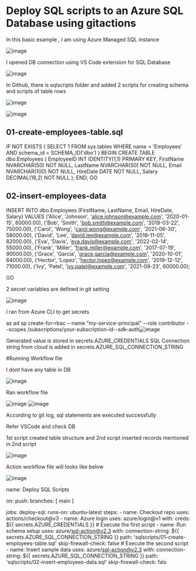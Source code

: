 # Deploy SQL scripts to an Azure SQL Database using gitactions

In this basic example , I am using Azure Managed SQL instance

![image](https://github.com/user-attachments/assets/c14c0e37-f620-4a08-97e5-04cc1a87518d)

I opened DB connection using VS Code extension for SQL Database

![image](https://github.com/user-attachments/assets/3d3c8983-6d36-4f42-83c4-e65d977128bd)

In Github, there is sqlscripts folder and added 2 scripts for creating schema and scripts of table rows

![image](https://github.com/user-attachments/assets/8823ce60-27d0-4017-a075-e12c72a0eac4)

![image](https://github.com/user-attachments/assets/70e21650-df9f-4ec6-beab-b145df8f397c)

01-create-employees-table.sql
----------------------------

IF NOT EXISTS (
    SELECT 1
    FROM sys.tables
    WHERE name = 'Employees'
      AND schema_id = SCHEMA_ID('dbo')
)
BEGIN
    CREATE TABLE dbo.Employees (
        EmployeeID   INT           IDENTITY(1,1) PRIMARY KEY,
        FirstName    NVARCHAR(50)  NOT NULL,
        LastName     NVARCHAR(50)  NOT NULL,
        Email        NVARCHAR(100) NOT NULL,
        HireDate     DATE          NOT NULL,
        Salary       DECIMAL(18,2) NOT NULL
    );
END;
GO

02-insert-employees-data
-----------------------

INSERT INTO dbo.Employees (FirstName, LastName, Email,       HireDate,   Salary) VALUES
 ('Alice',   'Johnson',   'alice.johnson@example.com',   '2020-01-15',  60000.00),
 ('Bob',     'Smith',     'bob.smith@example.com',       '2019-03-22',  75000.00),
 ('Carol',   'Wong',      'carol.wong@example.com',      '2021-06-30',  58000.00),
 ('David',   'Lee',       'david.lee@example.com',       '2018-11-05',  82000.00),
 ('Eva',     'Davis',     'eva.davis@example.com',       '2022-02-14',  55000.00),
 ('Frank',   'Miller',    'frank.miller@example.com',    '2017-07-19',  90000.00),
 ('Grace',   'Garcia',    'grace.garcia@example.com',    '2020-10-01',  64000.00),
 ('Hector',  'Lopez',     'hector.lopez@example.com',    '2019-12-12',  71000.00),
 ('Ivy',     'Patel',     'ivy.patel@example.com',       '2021-08-23',  60000.00);

GO


2 secret variables are defined in git setting

![image](https://github.com/user-attachments/assets/33a77a32-0bfa-4dcd-a208-4b37b1e45160)

I ran from Azure CLI to get secrets

az ad sp create-for-rbac --name "my-service-principal" --role contributor --scopes /subscriptions/your-subscription-id--sdk-auth![image](https://github.com/user-attachments/assets/102f666f-2fe3-4674-bbed-1524209d6e78)

Generated value is stored in secrets.AZURE_CREDENTIALS
SQL Connection string from cloud is added in secrets.AZURE_SQL_CONNECTION_STRING 

 #Running Workflow file

I dont have any table in DB

![image](https://github.com/user-attachments/assets/37d61884-0429-422b-82c4-0abde0b3cf0b)

 Ran workflow file

 ![image](https://github.com/user-attachments/assets/31fbd890-5a09-49a8-8a75-a3bd2324053a)
 ![image](https://github.com/user-attachments/assets/4660512d-81cf-4e3d-89ca-5a7c1832dc49)

 According to git log, sql statements are executed successfully

Refer VSCode and check DB

1st script created table structure and 2nd script inserted records mentioned in 2nd script

![image](https://github.com/user-attachments/assets/fd80fa91-1bd5-433f-a9e5-f0495b7fd437)


Action workflow file will looks like below

![image](https://github.com/user-attachments/assets/3966dde9-adb7-4f7a-8831-7fcb819feff6)

name: Deploy SQL Scripts

on:
  push:
    branches: [ main ]

jobs:
  deploy-sql:
    runs-on: ubuntu-latest
    steps:
      - name: Checkout repo
        uses: actions/checkout@v3
      - name: Azure login
        uses: azure/login@v1
        with:
          creds: ${{ secrets.AZURE_CREDENTIALS }}
      # Execute the first script
      - name: Run schema setup
        uses: azure/sql-action@v2.3
        with:
          connection-string: ${{ secrets.AZURE_SQL_CONNECTION_STRING }}
          path: 'sqlscripts/01-create-employees-table.sql'
          skip-firewall-check: false
      # Execute the second script
      - name: Insert sample data
        uses: azure/sql-action@v2.3
        with:
          connection-string: ${{ secrets.AZURE_SQL_CONNECTION_STRING }}
          path: 'sqlscripts/02-insert-employees-data.sql'
          skip-firewall-check: fals




